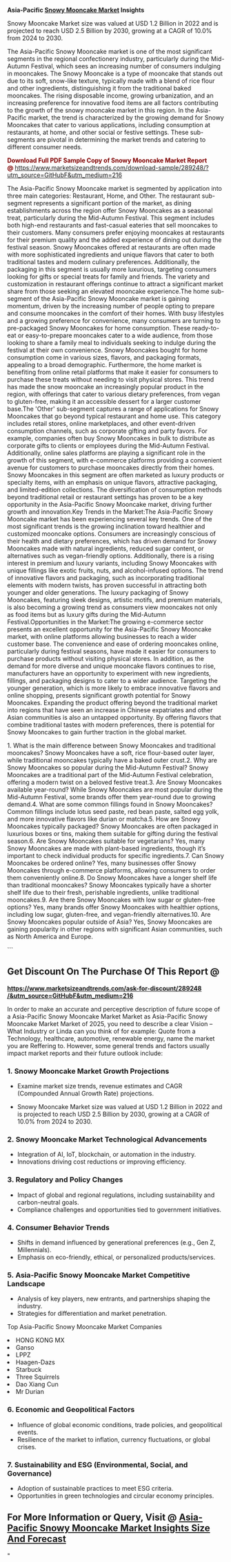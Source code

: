 <p><strong>Asia-Pacific&nbsp;<a href=""https://www.marketsizeandtrends.com/download-sample/289248/&amp;utm_source=GitHubF&amp;utm_medium=216"">Snowy Mooncake Market</a> Insights</strong></p><p>Snowy Mooncake Market size was valued at USD 1.2 Billion in 2022 and is projected to reach USD 2.5 Billion by 2030, growing at a CAGR of 10.0% from 2024 to 2030.</p><p><p>The Asia-Pacific Snowy Mooncake market is one of the most significant segments in the regional confectionery industry, particularly during the Mid-Autumn Festival, which sees an increasing number of consumers indulging in mooncakes. The Snowy Mooncake is a type of mooncake that stands out due to its soft, snow-like texture, typically made with a blend of rice flour and other ingredients, distinguishing it from the traditional baked mooncakes. The rising disposable income, growing urbanization, and an increasing preference for innovative food items are all factors contributing to the growth of the snowy mooncake market in this region. In the Asia-Pacific market, the trend is characterized by the growing demand for Snowy Mooncakes that cater to various applications, including consumption at restaurants, at home, and other social or festive settings. These sub-segments are pivotal in determining the market trends and catering to different consumer needs. <p><strong><span style="color: #800000;">Download Full PDF Sample Copy of Snowy Mooncake Market Report @</span>&nbsp;</strong><a href="https://www.marketsizeandtrends.com/download-sample/289248/?utm_source=GitHubF&amp;utm_medium=216" target="_blank">https://www.marketsizeandtrends.com/download-sample/289248/?utm_source=GitHubF&amp;utm_medium=216</a></p></p><p>The Asia-Pacific Snowy Mooncake market is segmented by application into three main categories: Restaurant, Home, and Other. The restaurant sub-segment represents a significant portion of the market, as dining establishments across the region offer Snowy Mooncakes as a seasonal treat, particularly during the Mid-Autumn Festival. This segment includes both high-end restaurants and fast-casual eateries that sell mooncakes to their customers. Many consumers prefer enjoying mooncakes at restaurants for their premium quality and the added experience of dining out during the festival season. Snowy Mooncakes offered at restaurants are often made with more sophisticated ingredients and unique flavors that cater to both traditional tastes and modern culinary preferences. Additionally, the packaging in this segment is usually more luxurious, targeting consumers looking for gifts or special treats for family and friends. The variety and customization in restaurant offerings continue to attract a significant market share from those seeking an elevated mooncake experience.The home sub-segment of the Asia-Pacific Snowy Mooncake market is gaining momentum, driven by the increasing number of people opting to prepare and consume mooncakes in the comfort of their homes. With busy lifestyles and a growing preference for convenience, many consumers are turning to pre-packaged Snowy Mooncakes for home consumption. These ready-to-eat or easy-to-prepare mooncakes cater to a wide audience, from those looking to share a family meal to individuals seeking to indulge during the festival at their own convenience. Snowy Mooncakes bought for home consumption come in various sizes, flavors, and packaging formats, appealing to a broad demographic. Furthermore, the home market is benefiting from online retail platforms that make it easier for consumers to purchase these treats without needing to visit physical stores. This trend has made the snow mooncake an increasingly popular product in the region, with offerings that cater to various dietary preferences, from vegan to gluten-free, making it an accessible dessert for a larger customer base.The 'Other' sub-segment captures a range of applications for Snowy Mooncakes that go beyond typical restaurant and home use. This category includes retail stores, online marketplaces, and other event-driven consumption channels, such as corporate gifting and party favors. For example, companies often buy Snowy Mooncakes in bulk to distribute as corporate gifts to clients or employees during the Mid-Autumn Festival. Additionally, online sales platforms are playing a significant role in the growth of this segment, with e-commerce platforms providing a convenient avenue for customers to purchase mooncakes directly from their homes. Snowy Mooncakes in this segment are often marketed as luxury products or specialty items, with an emphasis on unique flavors, attractive packaging, and limited-edition collections. The diversification of consumption methods beyond traditional retail or restaurant settings has proven to be a key opportunity in the Asia-Pacific Snowy Mooncake market, driving further growth and innovation.Key Trends in the Market:The Asia-Pacific Snowy Mooncake market has been experiencing several key trends. One of the most significant trends is the growing inclination toward healthier and customized mooncake options. Consumers are increasingly conscious of their health and dietary preferences, which has driven demand for Snowy Mooncakes made with natural ingredients, reduced sugar content, or alternatives such as vegan-friendly options. Additionally, there is a rising interest in premium and luxury variants, including Snowy Mooncakes with unique fillings like exotic fruits, nuts, and alcohol-infused options. The trend of innovative flavors and packaging, such as incorporating traditional elements with modern twists, has proven successful in attracting both younger and older generations. The luxury packaging of Snowy Mooncakes, featuring sleek designs, artistic motifs, and premium materials, is also becoming a growing trend as consumers view mooncakes not only as food items but as luxury gifts during the Mid-Autumn Festival.Opportunities in the Market:The growing e-commerce sector presents an excellent opportunity for the Asia-Pacific Snowy Mooncake market, with online platforms allowing businesses to reach a wider customer base. The convenience and ease of ordering mooncakes online, particularly during festival seasons, have made it easier for consumers to purchase products without visiting physical stores. In addition, as the demand for more diverse and unique mooncake flavors continues to rise, manufacturers have an opportunity to experiment with new ingredients, fillings, and packaging designs to cater to a wider audience. Targeting the younger generation, which is more likely to embrace innovative flavors and online shopping, presents significant growth potential for Snowy Mooncakes. Expanding the product offering beyond the traditional market into regions that have seen an increase in Chinese expatriates and other Asian communities is also an untapped opportunity. By offering flavors that combine traditional tastes with modern preferences, there is potential for Snowy Mooncakes to gain further traction in the global market.<p>1. What is the main difference between Snowy Mooncakes and traditional mooncakes? Snowy Mooncakes have a soft, rice flour-based outer layer, while traditional mooncakes typically have a baked outer crust.2. Why are Snowy Mooncakes so popular during the Mid-Autumn Festival? Snowy Mooncakes are a traditional part of the Mid-Autumn Festival celebration, offering a modern twist on a beloved festive treat.3. Are Snowy Mooncakes available year-round? While Snowy Mooncakes are most popular during the Mid-Autumn Festival, some brands offer them year-round due to growing demand.4. What are some common fillings found in Snowy Mooncakes? Common fillings include lotus seed paste, red bean paste, salted egg yolk, and more innovative flavors like durian or matcha.5. How are Snowy Mooncakes typically packaged? Snowy Mooncakes are often packaged in luxurious boxes or tins, making them suitable for gifting during the festival season.6. Are Snowy Mooncakes suitable for vegetarians? Yes, many Snowy Mooncakes are made with plant-based ingredients, though it’s important to check individual products for specific ingredients.7. Can Snowy Mooncakes be ordered online? Yes, many businesses offer Snowy Mooncakes through e-commerce platforms, allowing consumers to order them conveniently online.8. Do Snowy Mooncakes have a longer shelf life than traditional mooncakes? Snowy Mooncakes typically have a shorter shelf life due to their fresh, perishable ingredients, unlike traditional mooncakes.9. Are there Snowy Mooncakes with low sugar or gluten-free options? Yes, many brands offer Snowy Mooncakes with healthier options, including low sugar, gluten-free, and vegan-friendly alternatives.10. Are Snowy Mooncakes popular outside of Asia? Yes, Snowy Mooncakes are gaining popularity in other regions with significant Asian communities, such as North America and Europe.</p>```</p><h2><strong>Get Discount On The Purchase Of This Report @&nbsp;</strong></h2><p><strong><a href=""https://www.marketsizeandtrends.com/ask-for-discount/289248/&amp;utm_source=GitHubF&amp;utm_medium=216"" target=""_blank"">https://www.marketsizeandtrends.com/ask-for-discount/289248<br />/&amp;utm_source=GitHubF&amp;utm_medium=216</a></strong></p><p>In order to make an accurate and perceptive description of future scope of a Asia-Pacific&nbsp;Snowy Mooncake Market Market as Asia-Pacific&nbsp;Snowy Mooncake Market Market of 2025, you need to describe a clear Vision &ndash; What Industry or Linda can you think of for example: Quote from a Technology, healthcare, automotive, renewable energy, name the market you are Reffering to. However, some general trends and factors usually impact market reports and their future outlook include:</p><h3>1.&nbsp;<strong>Snowy Mooncake Market Growth Projections</strong></h3><ul><li>Examine market size trends, revenue estimates and CAGR (Compounded Annual Growth Rate) projections.</li><li><p>Snowy Mooncake Market size was valued at USD 1.2 Billion in 2022 and is projected to reach USD 2.5 Billion by 2030, growing at a CAGR of 10.0% from 2024 to 2030.</p></li></ul><h3>2.&nbsp;<strong>Snowy Mooncake Market Technological Advancements</strong></h3><ul><li>Integration of AI, IoT, blockchain, or automation in the industry.</li><li>Innovations driving cost reductions or improving efficiency.</li></ul><h3>3.&nbsp;<strong>Regulatory and Policy Changes</strong></h3><ul><li>Impact of global and regional regulations, including sustainability and carbon-neutral goals.</li><li>Compliance challenges and opportunities tied to government initiatives.</li></ul><h3>4.&nbsp;<strong>Consumer Behavior Trends</strong></h3><ul><li>Shifts in demand influenced by generational preferences (e.g., Gen Z, Millennials).</li><li>Emphasis on eco-friendly, ethical, or personalized products/services.</li></ul><h3>5.&nbsp;<strong>Asia-Pacific Snowy Mooncake Market Competitive Landscape</strong></h3><ul><li>Analysis of key players, new entrants, and partnerships shaping the industry.</li><li>Strategies for differentiation and market penetration.</li></ul><p data-pm-slice=""1 1 []"">Top Asia-Pacific Snowy Mooncake Market Companies</p><div data-test-id=""""><p><li>HONG KONG MX</li><li> Ganso</li><li> LPPZ</li><li> Haagen-Dazs</li><li> Starbuck</li><li> Three Squirrels</li><li> Dao Xiang Cun</li><li> Mr Durian</li></p></div><h3>6.&nbsp;<strong>Economic and Geopolitical Factors</strong></h3><ul><li>Influence of global economic conditions, trade policies, and geopolitical events.</li><li>Resilience of the market to inflation, currency fluctuations, or global crises.</li></ul><h3>7.&nbsp;<strong>Sustainability and ESG (Environmental, Social, and Governance)</strong></h3><ul><li>Adoption of sustainable practices to meet ESG criteria.</li><li>Opportunities in green technologies and circular economy principles.</li></ul><h2><strong>For More Information or Query, Visit @&nbsp;</strong><a href=""https://www.verifiedmarketreports.com/product/snowy-mooncake-market/"" target=""_blank"">Asia-Pacific Snowy Mooncake Market Insights Size And Forecast</a></h2>"
